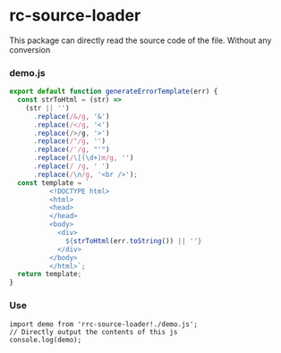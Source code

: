 # rc-source-loader

This package can directly read the source code of the file. Without any conversion

### demo.js

```js
export default function generateErrorTemplate(err) {
  const strToHtml = (str) =>
    (str || '')
      .replace(/&/g, '&')
      .replace(/</g, '<')
      .replace(/>/g, '>')
      .replace(/"/g, '')
      .replace(/'/g, "'")
      .replace(/\[(\d+)m/g, '')
      .replace(/ /g, ' ')
      .replace(/\n/g, '<br />');
  const template = `
          <!DOCTYPE html> 
          <html>
          <head>
          </head>
          <body>
            <div>
              ${strToHtml(err.toString()) || ''}
            </div>
          </body>
          </html>`;
  return template;
}
```

### Use

```
import demo from 'rrc-source-loader!./demo.js';
// Directly output the contents of this js
console.log(demo);
```
